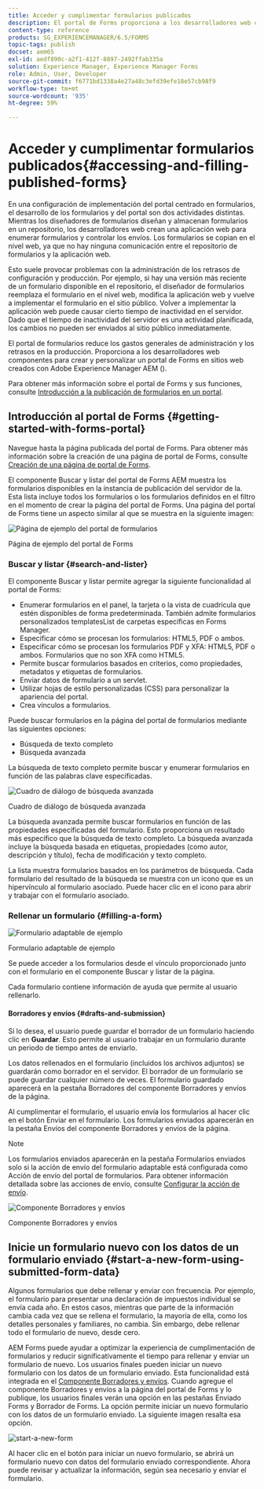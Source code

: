```yaml
---
title: Acceder y cumplimentar formularios publicados
description: El portal de Forms proporciona a los desarrolladores web componentes para crear y personalizar un portal de Forms en sitios web creados con Adobe Experience Manager AEM ().
content-type: reference
products: SG_EXPERIENCEMANAGER/6.5/FORMS
topic-tags: publish
docset: aem65
exl-id: aedf890c-a2f1-412f-8897-2492ffab335a
solution: Experience Manager, Experience Manager Forms
role: Admin, User, Developer
source-git-commit: f6771bd1338a4e27a48c3efd39efe18e57cb98f9
workflow-type: tm+mt
source-wordcount: '935'
ht-degree: 59%

---
```


# Acceder y cumplimentar formularios publicados{#accessing-and-filling-published-forms}

En una configuración de implementación del portal centrado en formularios, el desarrollo de los formularios y del portal son dos actividades distintas. Mientras los diseñadores de formularios diseñan y almacenan formularios en un repositorio, los desarrolladores web crean una aplicación web para enumerar formularios y controlar los envíos. Los formularios se copian en el nivel web, ya que no hay ninguna comunicación entre el repositorio de formularios y la aplicación web.

Esto suele provocar problemas con la administración de los retrasos de configuración y producción. Por ejemplo, si hay una versión más reciente de un formulario disponible en el repositorio, el diseñador de formularios reemplaza el formulario en el nivel web, modifica la aplicación web y vuelve a implementar el formulario en el sitio público. Volver a implementar la aplicación web puede causar cierto tiempo de inactividad en el servidor. Dado que el tiempo de inactividad del servidor es una actividad planificada, los cambios no pueden ser enviados al sitio público inmediatamente.

El portal de formularios reduce los gastos generales de administración y los retrasos en la producción. Proporciona a los desarrolladores web componentes para crear y personalizar un portal de Forms en sitios web creados con Adobe Experience Manager AEM ().

Para obtener más información sobre el portal de Forms y sus funciones, consulte [Introducción a la publicación de formularios en un portal](/help/forms/using/introduction-publishing-forms.md).

## Introducción al portal de Forms {#getting-started-with-forms-portal}

Navegue hasta la página publicada del portal de Forms. Para obtener más información sobre la creación de una página de portal de Forms, consulte [Creación de una página de portal de Forms](../../forms/using/creating-form-portal-page.md).

El componente Buscar y listar del portal de Forms AEM muestra los formularios disponibles en la instancia de publicación del servidor de la. Esta lista incluye todos los formularios o los formularios definidos en el filtro en el momento de crear la página del portal de Forms. Una página del portal de Forms tiene un aspecto similar al que se muestra en la siguiente imagen:

![Página de ejemplo del portal de formularios ](assets/forms-portal-page.png)

Página de ejemplo del portal de Forms

### Buscar y listar {#search-and-lister}

El componente Buscar y listar permite agregar la siguiente funcionalidad al portal de Forms:

* Enumerar formularios en el panel, la tarjeta o la vista de cuadrícula que estén disponibles de forma predeterminada. También admite formularios personalizados templatesList de carpetas específicas en Forms Manager.
* Especificar cómo se procesan los formularios: HTML5, PDF o ambos.
* Especificar cómo se procesan los formularios PDF y XFA: HTML5, PDF o ambos. Formularios que no son XFA como HTML5.
* Permite buscar formularios basados en criterios, como propiedades, metadatos y etiquetas de formularios.
* Enviar datos de formulario a un servlet.
* Utilizar hojas de estilo personalizadas (CSS) para personalizar la apariencia del portal.
* Crea vínculos a formularios.

Puede buscar formularios en la página del portal de formularios mediante las siguientes opciones:

* Búsqueda de texto completo
* Búsqueda avanzada

La búsqueda de texto completo permite buscar y enumerar formularios en función de las palabras clave especificadas.

![Cuadro de diálogo de búsqueda avanzada](assets/search-panel.png)

Cuadro de diálogo de búsqueda avanzada

La búsqueda avanzada permite buscar formularios en función de las propiedades especificadas del formulario. Esto proporciona un resultado más específico que la búsqueda de texto completo. La búsqueda avanzada incluye la búsqueda basada en etiquetas, propiedades (como autor, descripción y título), fecha de modificación y texto completo.

La lista muestra formularios basados en los parámetros de búsqueda. Cada formulario del resultado de la búsqueda se muestra con un icono que es un hipervínculo al formulario asociado. Puede hacer clic en el icono para abrir y trabajar con el formulario asociado.

### Rellenar un formulario {#filling-a-form}

![Formulario adaptable de ejemplo](assets/filling_a_form.png)

Formulario adaptable de ejemplo

Se puede acceder a los formularios desde el vínculo proporcionado junto con el formulario en el componente Buscar y listar de la página.

Cada formulario contiene información de ayuda que permite al usuario rellenarlo.

#### Borradores y envíos {#drafts-and-submission}

Si lo desea, el usuario puede guardar el borrador de un formulario haciendo clic en **Guardar**. Esto permite al usuario trabajar en un formulario durante un periodo de tiempo antes de enviarlo.

Los datos rellenados en el formulario (incluidos los archivos adjuntos) se guardarán como borrador en el servidor. El borrador de un formulario se puede guardar cualquier número de veces. El formulario guardado aparecerá en la pestaña Borradores del componente Borradores y envíos de la página.

Al cumplimentar el formulario, el usuario envía los formularios al hacer clic en el botón Enviar en el formulario. Los formularios enviados aparecerán en la pestaña Envíos del componente Borradores y envíos de la página.

>[!NOTE]
>
>Los formularios enviados aparecerán en la pestaña Formularios enviados solo si la acción de envío del formulario adaptable está configurada como Acción de envío del portal de formularios. Para obtener información detallada sobre las acciones de envío, consulte [Configurar la acción de envío](../../forms/using/configuring-submit-actions.md).

![Componente Borradores y envíos](assets/draft-submission.png)

Componente Borradores y envíos

## Inicie un formulario nuevo con los datos de un formulario enviado {#start-a-new-form-using-submitted-form-data}

Algunos formularios que debe rellenar y enviar con frecuencia. Por ejemplo, el formulario para presentar una declaración de impuestos individual se envía cada año. En estos casos, mientras que parte de la información cambia cada vez que se rellena el formulario, la mayoría de ella, como los detalles personales y familiares, no cambia. Sin embargo, debe rellenar todo el formulario de nuevo, desde cero.

AEM Forms puede ayudar a optimizar la experiencia de cumplimentación de formularios y reducir significativamente el tiempo para rellenar y enviar un formulario de nuevo. Los usuarios finales pueden iniciar un nuevo formulario con los datos de un formulario enviado. Esta funcionalidad está integrada en el [Componente Borradores y envíos](../../forms/using/draft-submission-component.md). Cuando agregue el componente Borradores y envíos a la página del portal de Forms y lo publique, los usuarios finales verán una opción en las pestañas Enviado Forms y Borrador de Forms. La opción permite iniciar un nuevo formulario con los datos de un formulario enviado. La siguiente imagen resalta esa opción.

![start-a-new-form](assets/start-a-new-form.png)

Al hacer clic en el botón para iniciar un nuevo formulario, se abrirá un formulario nuevo con datos del formulario enviado correspondiente. Ahora puede revisar y actualizar la información, según sea necesario y enviar el formulario.

